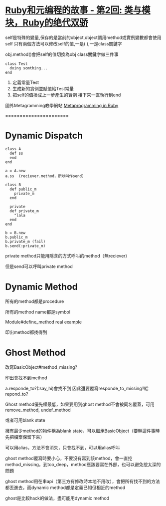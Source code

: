 # [Ruby和元编程的故事 - 第2回: 类与模块，Ruby的绝代双骄](https://ruby-china.org/topics/1581)

self是特殊的變量,保存的是當前的object,object調用method或實例變數都會使用self
只有兩個方法可以修改self的值,一是\(.\),一是class關鍵字

obj.method\(\)會把self的值切換為obj
class關鍵字做三件事

```
class Test
  doing somthing...
end
```

1. 定義常量Test
2. 生成新的實例並賦值給Test常量
3. 把self的值換成上一步產生的實例
  接下來一直執行到end


國外Metagramming教學網站
[Metaprogramming in Ruby](http://ruby-metaprogramming.rubylearning.com/)



======================
# Dynamic Dispatch
```
class A
  def ss
  end
end

a = A.new
a.ss  (reciever.method，所以叫作send)
```

```
class B
  def public_m
    private_m
  end

  private
  def private_m
    "lala
  end
end

b = B.new
b.public_m
b.private_m (fail)
b.send(:private_m)
```

private method只能用隱含的方式呼叫的method（無reciever）

但是send可以呼叫private method


# Dynamic Method

所有的method都是procedure

所有的method name都是symbol

Module#define_method
real example

印出method都找得到

# Ghost Method
改寫BasicObject#method_missing?

印出會找不到method

a.responde_to?(:say_hi)會找不到
因此還要覆寫responde_to_missing?給repond_to?

Ghost method優先權最低，如果要用到ghost method不會被同名覆蓋，可用
remove_method, undef_method

或者可用blank state

擁有最少method的物件稱為blank state，可以繼承BasicObject（要幹這件事時先把檔案保留下來）

可以用alias，方法不會消失，只會找不到，可以用alias呼叫

ghost method覆寫時要小心，不要沒有寫到該method，會一直挖method_missing，到too_deep，method應該要寫在外部，也可以避免挖太深的問題

ghost method用在串api（第三方有修改時本地不用改），會把所有找不到的方法都丟進去，而dynamic method都是定義已知但相近的method

ghost是比較hack的做法，盡可能用dynamic method










